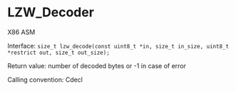 # LZW_Decoder
X86 ASM

Interface: `size_t lzw_decode(const uint8_t *in, size_t in_size, uint8_t *restrict out, size_t out_size);`

Return value: number of decoded bytes or -1 in case of error

Calling convention: Cdecl
